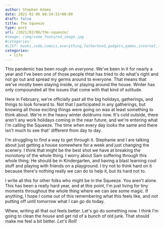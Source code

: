 ```yaml
---
author: Stephen Adams
date: 2021-02-06 08:54:51+00:00
draft: false
title: The Squeeze 
type: post
url: /2021/02/06/the-squeeze/
#image: /img/some_featured_image.jpg
#categories:
#LIST: books,code,comics,everything,fatherhood,gadgets,games,internet,life,movies,music,nerd,podcasting,politics,random,science,tech,tv,video,work,writing
categories:
  - life
---
```


This pandemic has been rough on *everyone*. We've been in it for nearly a year and I've been one of those people thtat has tried to do what's right and not go out and spread my germs around to everyone. That means that we've mostly been staying inside, or playing around the house. Winter has only compounded all the issues that come with that kind of solitude.

Here in February, we're officially past all the big holidays, gatherings, and things to look forward to. Not that I participated in any gatherings, but knowing all those exciting things were going on was at least something to think about. We're in the heavy winter doldrums now. It's cold outside, there aren't any work holidays coming in the near future, and we're entering what I'm calling the Squeeze. The time when every day looks the same and there isn't much to see that' different
from day to day.

I'm struggling to find a way to get through it. Stephanie and I are talking about just getting a house somewhere for a week and just changing the scenery. I think that might be the best shot we have at breaking the monotony of the whole thing. I worry about Sam suffering through this whole thing. He should be in Kindergarten, and having a blast learning cool stuff and playing with friends on a playground. I try not to think hard on it because there's nothing really we can do to help it, but
its hard not to.

I write all this for other folks who might be in the Squeeze. You aren't alone. This has been a really hard year, and at this point, I'm just living for tiny moments throughout the whole thing where we can see some magic. If anything, I hope I come out of this remembering what this feels like, and not putting off until tomorrow what I can *go* do today.

Whew, writing all that out feels better. Let's go do something now. I think I'm going to clean the house and get rid of a bunch of old junk. That should make me feel a bit better. *Let's Roll!*
